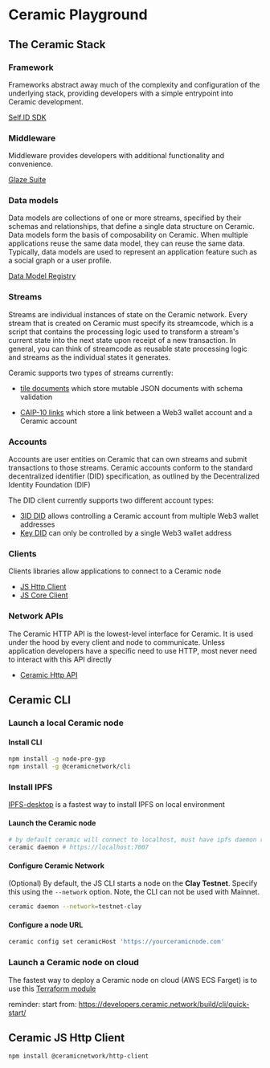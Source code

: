 # Ceramic Playground

## The Ceramic Stack

### Framework

Frameworks abstract away much of the complexity and configuration of the underlying stack, providing developers with a simple entrypoint into Ceramic development.

[Self.ID SDK](https://developers.ceramic.network/reference/self-id/)

### Middleware

Middleware provides developers with additional functionality and convenience.

[Glaze Suite](https://developers.ceramic.network/reference/glaze/)

### Data models

Data models are collections of one or more streams, specified by their schemas and relationships, that define a single data structure on Ceramic. Data models form the basis of composability on Ceramic. When multiple applications reuse the same data model, they can reuse the same data. Typically, data models are used to represent an application feature such as a social graph or a user profile.

[Data Model Registry](https://developers.ceramic.network/docs/advanced/standards/data-models/data-model-universe/)

### Streams

Streams are individual instances of state on the Ceramic network. Every stream that is created on Ceramic must specify its streamcode, which is a script that contains the processing logic used to transform a stream's current state into the next state upon receipt of a new transaction. In general, you can think of streamcode as reusable state processing logic and streams as the individual states it generates.

Ceramic supports two types of streams currently:

- [tile documents](https://developers.ceramic.network/docs/advanced/standards/stream-programs/tile-document/) which store mutable JSON documents with schema validation

- [CAIP-10 links](https://developers.ceramic.network/docs/advanced/standards/stream-programs/caip10-link/) which store a link between a Web3 wallet account and a Ceramic account

### Accounts

Accounts are user entities on Ceramic that can own streams and submit transactions to those streams. Ceramic accounts conform to the standard decentralized identifier (DID) specification, as outlined by the Decentralized Identity Foundation (DIF)

The DID client currently supports two different account types:

- [3ID DID](https://developers.ceramic.network/docs/advanced/standards/accounts/3id-did/) allows controlling a Ceramic account from multiple Web3 wallet addresses
- [Key DID](https://developers.ceramic.network/docs/advanced/standards/accounts/key-did/) can only be controlled by a single Web3 wallet address

### Clients

Clients libraries allow applications to connect to a Ceramic node

- [JS Http Client](https://developers.ceramic.network/reference/core-clients/ceramic-http/)
- [JS Core Client](https://developers.ceramic.network/build/javascript/installation/#js-core-client)

### Network APIs

The Ceramic HTTP API is the lowest-level interface for Ceramic. It is used under the hood by every client and node to communicate. Unless application developers have a specific need to use HTTP, most never need to interact with this API directly

- [Ceramic Http API](https://developers.ceramic.network/build/http/api/)

## Ceramic CLI

### Launch a local Ceramic node

#### Install CLI

```bash
npm install -g node-pre-gyp
npm install -g @ceramicnetwork/cli
```

### Install IPFS

[IPFS-desktop](https://github.com/ipfs/ipfs-desktop) is a fastest way to install IPFS on local environment

#### Launch the Ceramic node

```bash
# by default ceramic will connect to localhost, must have ipfs daemon running
ceramic daemon # https://localhost:7007
```

#### Configure Ceramic Network

(Optional) By default, the JS CLI starts a node on the **Clay Testnet**. Specify this using the `--network` option. Note, the CLI can not be used with Mainnet.

```bash
ceramic daemon --network=testnet-clay
```

#### Configure a node URL

```bash
ceramic config set ceramicHost 'https://yourceramicnode.com'
```

### Launch a Ceramic node on cloud

The fastest way to deploy a Ceramic node on cloud (AWS ECS Farget) is to use this [Terraform module](https://github.com/ceramicnetwork/terraform-aws-ceramic)

reminder:
start from: https://developers.ceramic.network/build/cli/quick-start/

## Ceramic JS Http Client

```bash
npm install @ceramicnetwork/http-client
```
